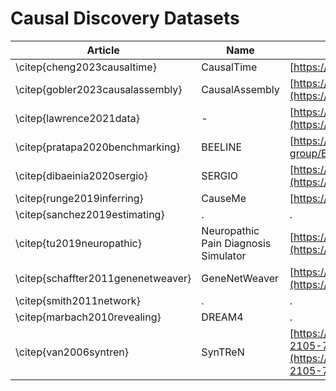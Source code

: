 # Causal Discovery Datasets

| Article                          | Name                             | Link                                                                                        |
|----------------------------------|----------------------------------|---------------------------------------------------------------------------------------------|
| \citep{cheng2023causaltime}      | CausalTime                       | [https://www.causaltime.cc/](https://www.causaltime.cc/)                                    |
| \citep{gobler2023causalassembly} | CausalAssembly                   | [https://github.com/boschresearch/causalAssembly](https://github.com/boschresearch/causalAssembly) |
| \citep{lawrence2021data}         | -                                | [https://github.com/causalens/cdml-neurips2020](https://github.com/causalens/cdml-neurips2020) |
| \citep{pratapa2020benchmarking}  | BEELINE                          | [https://github.com/murali-group/BEELINE](https://github.com/murali-group/BEELINE)          |
| \citep{dibaeinia2020sergio}      | SERGIO                           | [https://github.com/PayamDiba/SERGIO](https://github.com/PayamDiba/SERGIO)                  |
| \citep{runge2019inferring}       | CauseMe                          | [https://causeme.uv.es/](https://causeme.uv.es/)                                            |
| \citep{sanchez2019estimating}    | .                                | .                                                                                           |
| \citep{tu2019neuropathic}        | Neuropathic Pain Diagnosis Simulator | [https://github.com/TURuibo/Neuropathic-Pain-Diagnosis-Simulator](https://github.com/TURuibo/Neuropathic-Pain-Diagnosis-Simulator) |
| \citep{schaffter2011genenetweaver} | GeneNetWeaver                   | [https://gnw.sourceforge.net/genenetweaver.html](https://gnw.sourceforge.net/genenetweaver.html) |
| \citep{smith2011network}         | .                                | .                                                                                           |
| \citep{marbach2010revealing}     | DREAM4                           | .                                                                                           |
| \citep{van2006syntren}           | SynTReN                          | [https://bmcbioinformatics.biomedcentral.com/articles/10.1186/1471-2105-7-43](https://bmcbioinformatics.biomedcentral.com/articles/10.1186/1471-2105-7-43) |
